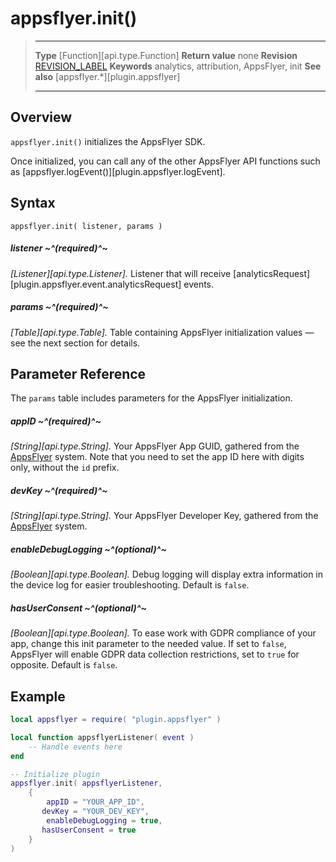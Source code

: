 # appsflyer.init()

> --------------------- ------------------------------------------------------------------------------------------
> __Type__              [Function][api.type.Function]
> __Return value__		none
> __Revision__          [REVISION_LABEL](REVISION_URL)
> __Keywords__          analytics, attribution, AppsFlyer, init
> __See also__			[appsflyer.*][plugin.appsflyer]
> --------------------- ------------------------------------------------------------------------------------------


## Overview

`appsflyer.init()` initializes the AppsFlyer SDK.

Once initialized, you can call any of the other AppsFlyer API functions such as [appsflyer.logEvent()][plugin.appsflyer.logEvent].


## Syntax

	appsflyer.init( listener, params )

##### listener ~^(required)^~
_[Listener][api.type.Listener]._ Listener that will receive [analyticsRequest][plugin.appsflyer.event.analyticsRequest] events.

##### params ~^(required)^~
_[Table][api.type.Table]._ Table containing AppsFlyer initialization values &mdash; see the next section for details.


## Parameter Reference

The `params` table includes parameters for the AppsFlyer initialization.

##### appID ~^(required)^~
_[String][api.type.String]._ Your AppsFlyer App&nbsp;GUID, gathered from the [AppsFlyer](hhttp://appsflyer.com) system. Note that you need to set the app ID here with digits only, without the `id` prefix.

##### devKey ~^(required)^~
_[String][api.type.String]._ Your AppsFlyer Developer Key, gathered from the [AppsFlyer](hhttp://appsflyer.com) system.

##### enableDebugLogging ~^(optional)^~
_[Boolean][api.type.Boolean]._ Debug logging will display extra information in the device log for easier troubleshooting. Default is `false`.

##### hasUserConsent ~^(optional)^~
_[Boolean][api.type.Boolean]._ To ease work with GDPR compliance of your app, change this init parameter to the needed value. If set to `false`, AppsFlyer will enable GDPR data collection restrictions, set to `true` for opposite. Default is `false`.


## Example

``````lua
local appsflyer = require( "plugin.appsflyer" )

local function appsflyerListener( event )
	-- Handle events here
end

-- Initialize plugin
appsflyer.init( appsflyerListener,
	{
		appID = "YOUR_APP_ID",
       devKey = "YOUR_DEV_KEY",
		enableDebugLogging = true,
       hasUserConsent = true
	}
)
``````
